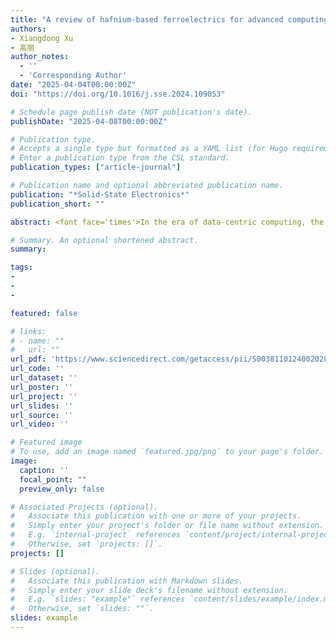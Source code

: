 ```yaml
---
title: "A review of hafnium-based ferroelectrics for advanced computing"
authors:
- Xiangdong Xu
- 高丽
author_notes:
  - ''
  - 'Corresponding Author'
date: "2025-04-04T00:00:00Z"
doi: "https://doi.org/10.1016/j.sse.2024.109053"

# Schedule page publish date (NOT publication's date).
publishDate: "2025-04-08T00:00:00Z"

# Publication type.
# Accepts a single type but formatted as a YAML list (for Hugo requirements).
# Enter a publication type from the CSL standard.
publication_types: ["article-journal"]

# Publication name and optional abbreviated publication name.
publication: "*Solid-State Electronics*"
publication_short: ""

abstract: <font face='times'>In the era of data-centric computing, the quantity of data is expected to increase exponentially. The physical separation of memory and processing units in traditional computers results in a considerable amount of unnecessary energy loss and time delay in the process of data calculation and storage. Devices based on ferroelectric materials possess the advantage of integrated data storage and computing. Nevertheless, research in the field of advanced computing has been constrained due to the incompatibility of traditional ferroelectrics (e.g., perovskites) with complementary metal oxide semiconductor (CMOS) technology and poor scalability. In recent years, research and innovation in hafnium (Hf)-based ferroelectrics have reignited interest in this field. The inherent CMOS compatibility, high coercive field (Ec), and high energy band gap of Hf-based ferroelectrics make their devices highly suitable for data storage. Moreover, the negative capacitance field-effect transistor (NCFET) based on Hf-based ferroelectrics can be utilized as a representative logic computing device. In addition, the multi-level weights of biological synapses can be accurately simulated by adjusting the controllable multi-domain polarization switching in Hf-based ferroelectric films, which indicates that Hf-based ferroelectrics will also have general advantages in the field of neuromorphic computing. However, the basic mechanisms and research progress of Hf-based ferroelectrics in these advanced computing fields have not been systematically summarized and sorted out. In this paper, we summarize the latest research results of Hf-based ferroelectrics in advanced computing. We review the history of ferroelectric materials and the numerous advantages of Hf-based ferroelectrics, focusing on the working principles, research progress, and circuit applications of Hf-based ferroelectric logic and memory devices. Additionally, we review the basic concepts of neuromorphic computing, especially discussing the research progress of Hf-based ferroelectric neuromorphic devices and the circuit applications of hardware neural networks. Finally, we made a positive outlook on this field.</font>

# Summary. An optional shortened abstract.
summary: 

tags:
- 
- 
- 

featured: false

# links:
# - name: ""
#   url: ""
url_pdf: 'https://www.sciencedirect.com/getaccess/pii/S0038110124002028/purchase'
url_code: ''
url_dataset: ''
url_poster: ''
url_project: ''
url_slides: ''
url_source: ''
url_video: ''

# Featured image
# To use, add an image named `featured.jpg/png` to your page's folder. 
image:
  caption: ''
  focal_point: ""
  preview_only: false

# Associated Projects (optional).
#   Associate this publication with one or more of your projects.
#   Simply enter your project's folder or file name without extension.
#   E.g. `internal-project` references `content/project/internal-project/index.md`.
#   Otherwise, set `projects: []`.
projects: []

# Slides (optional).
#   Associate this publication with Markdown slides.
#   Simply enter your slide deck's filename without extension.
#   E.g. `slides: "example"` references `content/slides/example/index.md`.
#   Otherwise, set `slides: ""`.
slides: example
---
```

